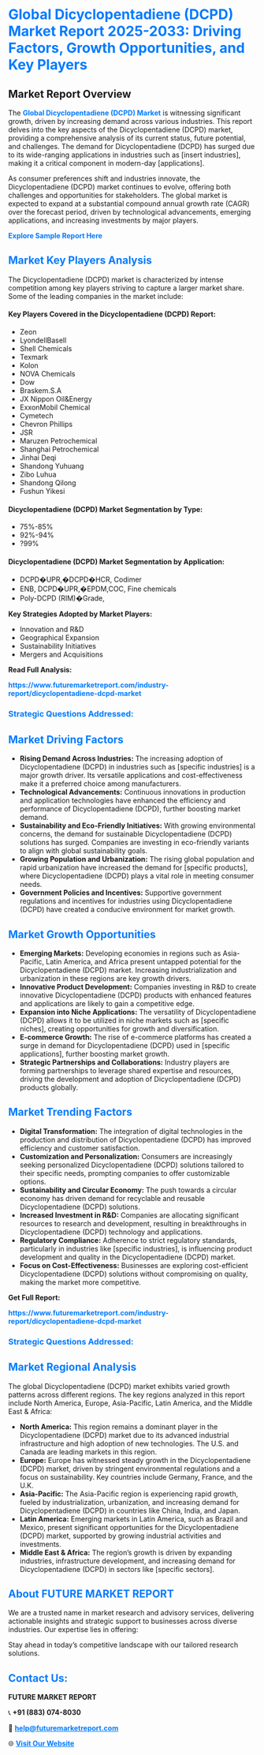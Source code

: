 <h1 style="color: #007BFF;">Global Dicyclopentadiene (DCPD) Market Report 2025-2033: Driving Factors, Growth Opportunities, and Key Players</h1>

<section id="overview">
<h2>Market Report Overview</h2>
<p>The <a href="https://www.futuremarketreport.com/industry-report/dicyclopentadiene-dcpd-market" style="color: #007BFF; text-decoration: none;"><strong>Global Dicyclopentadiene (DCPD) Market</strong></a> is witnessing significant growth, driven by increasing demand across various industries. This report delves into the key aspects of the Dicyclopentadiene (DCPD) market, providing a comprehensive analysis of its current status, future potential, and challenges. The demand for Dicyclopentadiene (DCPD) has surged due to its wide-ranging applications in industries such as [insert industries], making it a critical component in modern-day [applications].</p>
<p>As consumer preferences shift and industries innovate, the Dicyclopentadiene (DCPD) market continues to evolve, offering both challenges and opportunities for stakeholders. The global market is expected to expand at a substantial compound annual growth rate (CAGR) over the forecast period, driven by technological advancements, emerging applications, and increasing investments by major players.</p>
</section>

<section id="overview">
<p><a href="https://www.futuremarketreport.com/request-sample/reportId=96718" style="color: #007BFF; text-decoration: none;"><strong>Explore Sample Report Here</strong></a></p>
</section>

<section id="key-players">
<h2 style="color: #007BFF;">Market Key Players Analysis</h2>
<p>The Dicyclopentadiene (DCPD) market is characterized by intense competition among key players striving to capture a larger market share. Some of the leading companies in the market include:</p>
<h4>Key Players Covered in the Dicyclopentadiene (DCPD) Report:</h4>
<ul><li>Zeon</li><li>LyondellBasell</li><li>Shell Chemicals</li><li>Texmark</li><li>Kolon</li><li>NOVA Chemicals</li><li>Dow</li><li>Braskem.S.A</li><li>JX Nippon Oil&amp;Energy</li><li>ExxonMobil Chemical</li><li>Cymetech</li><li>Chevron Phillips</li><li>JSR</li><li>Maruzen Petrochemical</li><li>Shanghai Petrochemical</li><li>Jinhai Deqi</li><li>Shandong Yuhuang</li><li>Zibo Luhua</li><li>Shandong Qilong</li><li>Fushun Yikesi</li></ul>
<h4>Dicyclopentadiene (DCPD) Market Segmentation by Type:</h4>
<ul><li>75%-85%</li><li>92%-94%</li><li>?99%</li></ul>

<h4>Dicyclopentadiene (DCPD) Market Segmentation by Application:</h4>
<ul><li>DCPD�UPR,�DCPD�HCR, Codimer</li><li>ENB, DCPD�UPR,�EPDM,COC, Fine chemicals</li><li>Poly-DCPD (RIM)�Grade,</li></ul>
<p><strong>Key Strategies Adopted by Market Players:</strong></p>
<ul>
<li>Innovation and R&D</li>
<li>Geographical Expansion</li>
<li>Sustainability Initiatives</li>
<li>Mergers and Acquisitions</li>
</ul>
</section>

<section>
<p><strong>Read Full Analysis: </strong></p><a href="https://www.futuremarketreport.com/industry-report/dicyclopentadiene-dcpd-market" style="color: #007BFF; text-decoration: none;"><strong>https://www.futuremarketreport.com/industry-report/dicyclopentadiene-dcpd-market</strong></a>
<h3 style="color: #007BFF;">Strategic Questions Addressed:</h3>
</section>

<section id="driving-factors">
<h2 style="color: #007BFF;">Market Driving Factors</h2>
<ul>
<li><strong>Rising Demand Across Industries:</strong> The increasing adoption of Dicyclopentadiene (DCPD) in industries such as [specific industries] is a major growth driver. Its versatile applications and cost-effectiveness make it a preferred choice among manufacturers.</li>
<li><strong>Technological Advancements:</strong> Continuous innovations in production and application technologies have enhanced the efficiency and performance of Dicyclopentadiene (DCPD), further boosting market demand.</li>
<li><strong>Sustainability and Eco-Friendly Initiatives:</strong> With growing environmental concerns, the demand for sustainable Dicyclopentadiene (DCPD) solutions has surged. Companies are investing in eco-friendly variants to align with global sustainability goals.</li>
<li><strong>Growing Population and Urbanization:</strong> The rising global population and rapid urbanization have increased the demand for [specific products], where Dicyclopentadiene (DCPD) plays a vital role in meeting consumer needs.</li>
<li><strong>Government Policies and Incentives:</strong> Supportive government regulations and incentives for industries using Dicyclopentadiene (DCPD) have created a conducive environment for market growth.</li>
</ul>
</section>

<section id="growth-opportunities">
<h2 style="color: #007BFF;">Market Growth Opportunities</h2>
<ul>
<li><strong>Emerging Markets:</strong> Developing economies in regions such as Asia-Pacific, Latin America, and Africa present untapped potential for the Dicyclopentadiene (DCPD) market. Increasing industrialization and urbanization in these regions are key growth drivers.</li>
<li><strong>Innovative Product Development:</strong> Companies investing in R&D to create innovative Dicyclopentadiene (DCPD) products with enhanced features and applications are likely to gain a competitive edge.</li>
<li><strong>Expansion into Niche Applications:</strong> The versatility of Dicyclopentadiene (DCPD) allows it to be utilized in niche markets such as [specific niches], creating opportunities for growth and diversification.</li>
<li><strong>E-commerce Growth:</strong> The rise of e-commerce platforms has created a surge in demand for Dicyclopentadiene (DCPD) used in [specific applications], further boosting market growth.</li>
<li><strong>Strategic Partnerships and Collaborations:</strong> Industry players are forming partnerships to leverage shared expertise and resources, driving the development and adoption of Dicyclopentadiene (DCPD) products globally.</li>
</ul>
</section>

<section id="trending-factors">
<h2 style="color: #007BFF;">Market Trending Factors</h2>
<ul>
<li><strong>Digital Transformation:</strong> The integration of digital technologies in the production and distribution of Dicyclopentadiene (DCPD) has improved efficiency and customer satisfaction.</li>
<li><strong>Customization and Personalization:</strong> Consumers are increasingly seeking personalized Dicyclopentadiene (DCPD) solutions tailored to their specific needs, prompting companies to offer customizable options.</li>
<li><strong>Sustainability and Circular Economy:</strong> The push towards a circular economy has driven demand for recyclable and reusable Dicyclopentadiene (DCPD) solutions.</li>
<li><strong>Increased Investment in R&D:</strong> Companies are allocating significant resources to research and development, resulting in breakthroughs in Dicyclopentadiene (DCPD) technology and applications.</li>
<li><strong>Regulatory Compliance:</strong> Adherence to strict regulatory standards, particularly in industries like [specific industries], is influencing product development and quality in the Dicyclopentadiene (DCPD) market.</li>
<li><strong>Focus on Cost-Effectiveness:</strong> Businesses are exploring cost-efficient Dicyclopentadiene (DCPD) solutions without compromising on quality, making the market more competitive.</li>
</ul>
</section>

<section>
<p><strong>Get Full Report: </strong></p><a href="https://www.futuremarketreport.com/industry-report/dicyclopentadiene-dcpd-market" style="color: #007BFF; text-decoration: none;"><strong>https://www.futuremarketreport.com/industry-report/dicyclopentadiene-dcpd-market</strong></a>
<h3 style="color: #007BFF;">Strategic Questions Addressed:</h3>
</section>


<section id="regional-analysis">
<h2 style="color: #007BFF;">Market Regional Analysis</h2>
<p>The global Dicyclopentadiene (DCPD) market exhibits varied growth patterns across different regions. The key regions analyzed in this report include North America, Europe, Asia-Pacific, Latin America, and the Middle East & Africa:</p>
<ul>
<li><strong>North America:</strong> This region remains a dominant player in the Dicyclopentadiene (DCPD) market due to its advanced industrial infrastructure and high adoption of new technologies. The U.S. and Canada are leading markets in this region.</li>
<li><strong>Europe:</strong> Europe has witnessed steady growth in the Dicyclopentadiene (DCPD) market, driven by stringent environmental regulations and a focus on sustainability. Key countries include Germany, France, and the U.K.</li>
<li><strong>Asia-Pacific:</strong> The Asia-Pacific region is experiencing rapid growth, fueled by industrialization, urbanization, and increasing demand for Dicyclopentadiene (DCPD) in countries like China, India, and Japan.</li>
<li><strong>Latin America:</strong> Emerging markets in Latin America, such as Brazil and Mexico, present significant opportunities for the Dicyclopentadiene (DCPD) market, supported by growing industrial activities and investments.</li>
<li><strong>Middle East & Africa:</strong> The region’s growth is driven by expanding industries, infrastructure development, and increasing demand for Dicyclopentadiene (DCPD) in sectors like [specific sectors].</li>
</ul>
</section>

<footer>
<h2 style="color: #007BFF;">About FUTURE MARKET REPORT</h2>
<p>We are a trusted name in market research and advisory services, delivering actionable insights and strategic support to businesses across diverse industries. Our expertise lies in offering:</p>

<p>Stay ahead in today’s competitive landscape with our tailored research solutions.</p>

<h2 style="color: #007BFF;">Contact Us:</h2>
<p><strong>FUTURE MARKET REPORT</strong></p>
<p>📞 <strong>+91 (883) 074-8030</strong></p>
<p>📧 <strong><a href="mailto:help@futuremarketreport.com" style="color: #007BFF;">help@futuremarketreport.com</a></strong></p>
<p>🌐 <strong><a href="https://www.futuremarketreport.com/" style="color: #007BFF;">Visit Our Website</a></strong></p>
</footer>